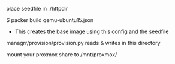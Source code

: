 place seedfile in ./httpdir

$ packer build qemu-ubuntu15.json
 - This creates the base image using this config and the seedfile

managrr/provision/provision.py reads & writes in this directory


mount your proxmox share to /mnt/proxmox/
